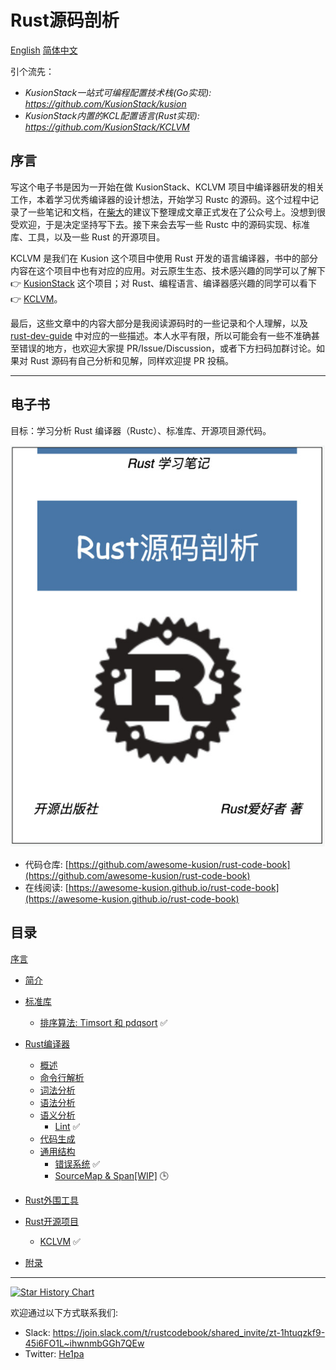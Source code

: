 # Rust源码剖析

[English](https://github.com/awesome-kusion/rust-code-book) [简体中文](https://github.com/awesome-kusion/rust-code-book-zh)

引个流先：

- *KusionStack一站式可编程配置技术栈(Go实现): <https://github.com/KusionStack/kusion>*
- *KusionStack内置的KCL配置语言(Rust实现): <https://github.com/KusionStack/KCLVM>*

## 序言

写这个电子书是因为一开始在做 KusionStack、KCLVM 项目中编译器研发的相关工作，本着学习优秀编译器的设计想法，开始学习 Rustc 的源码。这个过程中记录了一些笔记和文档，在[柴大](https://github.com/chai2010)的建议下整理成文章正式发在了公众号上。没想到很受欢迎，于是决定坚持写下去。接下来会去写一些 Rustc 中的源码实现、标准库、工具，以及一些 Rust 的开源项目。

KCLVM 是我们在 Kusion 这个项目中使用 Rust 开发的语言编译器，书中的部分内容在这个项目中也有对应的应用。对云原生生态、技术感兴趣的同学可以了解下  &#x1F449; [KusionStack](https://github.com/KusionStack/kusion) 这个项目；对 Rust、编程语言、编译器感兴趣的同学可以看下 &#x1F449; [KCLVM](https://github.com/KusionStack/KCLVM)。

最后，这些文章中的内容大部分是我阅读源码时的一些记录和个人理解，以及 [rust-dev-guide](https://rustc-dev-guide.rust-lang.org/about-this-guide.html) 中对应的一些描述。本人水平有限，所以可能会有一些不准确甚至错误的地方，也欢迎大家提 PR/Issue/Discussion，或者下方扫码加群讨论。如果对 Rust 源码有自己分析和见解，同样欢迎提 PR 投稿。

---

## 电子书

目标：学习分析 Rust 编译器（Rustc）、标准库、开源项目源代码。

![cover](cover.jpg)

- 代码仓库: [https://github.com/awesome-kusion/rust-code-book](https://github.com/awesome-kusion/rust-code-book)
- 在线阅读: [https://awesome-kusion.github.io/rust-code-book](https://awesome-kusion.github.io/rust-code-book)

## 目录

[序言](preface.md)

- [简介](intro/readme.md)
- [标准库](stdlib/readme.md)
  - [排序算法: Timsort 和 pdqsort](stdlib/sort/readme.md) &#x2705;
- [Rust编译器](rustc/readme.md)
  - [概述](rustc/overview/readme.md)
  - [命令行解析](rustc/invocation/readme.md)
  - [词法分析](rustc/lexer/readme.md)
  - [语法分析](rustc/parser/readme.md)
    <!-- - [抽象语法树](rustc/parser/ast/readme.md)
      - [抽象语法树定义](rustc/parser/ast/ast.md)
      - [访问者模式](rustc/parser/ast/visitor.md)
    - [EarlyLint](rustc/parser/early-lint/readme.md) -->
  - [语义分析](rustc/sema/readme.md)
    - [Lint](rustc/sema/lint/readme.md) &#x2705;
      <!-- - [Lint 与 LintPass](rustc/sema/lint/lint-pass.md)
      - [CombinedLintPass](rustc/sema/lint/combinedlintpass.md)
      - [Lint 执行流程[WIP]](rustc/sema/lint/lint.md) -->
    <!-- - [Resolver](rustc/sema/resovler/readme.md)
    - [HIR lowering](rustc/sema/hir-lowering/readme.md)
      - [类型推导](rustc/sema/hir-lowering/type-inference/readme.md)
      - [Trait solving](rustc/sema/hir-lowering/trait-solving/readme.md)
      - [类型检查](rustc/sema/hir-lowering/type-checking/readme.md)
      - [LateLint](rustc/sema/late-lint/readme.md)
    - [MIR lowering](rustc/sema/mir-lowering/readme.md)
      - [Borrow checking](rustc/sema/mir-lowering/borrow-check/readme.md)
      - [MIR 优化](rustc/sema/mir-lowering/mir-optimized/readme.md) -->
  - [代码生成](rustc/codegen/readme.md)
  - [通用结构](rustc/general/readme.md)
    - [错误系统](rustc/general/errors/readme.md) &#x2705;
    - [SourceMap & Span[WIP]](rustc/general/sourcemap-span/readme.md) &#x1F552;

- [Rust外围工具](rust-tools/readme.md)
  <!-- - [Cargo包管理](rust-tools/cargo/readme.md)
  - [Clippy](rust-tools/clippy/readme.md) -->

- [Rust开源项目](open-source/readme.md)
  - [KCLVM](open-source/KCLVM/readme.md) &#x2705;

- [附录](appendix/readme.md)

---

[![Star History Chart](https://api.star-history.com/svg?repos=awesome-kusion/rust-code-book&type=Date)](https://star-history.com/#awesome-kusion/rust-code-book&Date)

欢迎通过以下方式联系我们:
- Slack: https://join.slack.com/t/rustcodebook/shared_invite/zt-1htuqzkf9-45i6FO1L~ihwnmbGGh7QEw
- Twitter: [He1pa](https://twitter.com/ZhengZh79945795)

